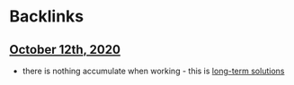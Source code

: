 
# Backlinks
## [October 12th, 2020](<October 12th, 2020.md>)
- there is nothing accumulate when working - this is [long-term solutions](<long-term solutions.md>)

